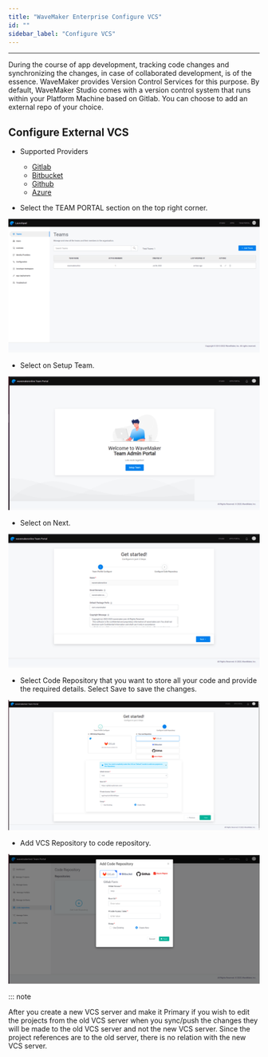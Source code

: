 ```yaml
---
title: "WaveMaker Enterprise Configure VCS"
id: ""
sidebar_label: "Configure VCS"
---
```

---

During the course of app development, tracking code changes and synchronizing the changes, in case of collaborated development, is of the essence. WaveMaker provides Version Control Services for this purpose. By default, WaveMaker Studio comes with a version control system that runs within your Platform Machine based on Gitlab. You can choose to add an external repo of your choice.

## Configure External VCS

- Supported Providers
  - [Gitlab](https://about.gitlab.com/)
  - [Bitbucket](https://bitbucket.org/product)
  - [Github](https://github.com/)
  - [Azure](https://azure.microsoft.com/en-us/services/devops/repos/)

- Select the TEAM PORTAL section on the top right corner.  

[![launchpad-teams](/learn/assets/wme-setup/configuring-wme/launchpad-teams.png)](/learn/assets/wme-setup//configuring-wme/launchpad-teams.png)

- Select on Setup Team.

[![wavemaker-team-portal](/learn/assets/wme-setup/configuring-wme/wavemaker-team-portal.png)](/learn/assets/wme-setup//configuring-wme/wavemaker-team-portal.png)

- Select on Next.

[![launchpad-team-profile-configure](/learn/assets/wme-setup/configuring-wme/launchpad-team-profile-configure.png)](/learn/assets/wme-setup//configuring-wme/launchpad-team-profile-configure.png)


- Select Code Repository that you want to store all your code and provide the required details. Select Save to save the changes. 

[![configure-code-repo](/learn/assets/wme-setup/configuring-wme/configure-code-repo.png)](/learn/assets/wme-setup//configuring-wme/configure-code-repo.png)

- Add VCS Repository to code repository.

[![vcs](/learn/assets/wme-setup/configuring-wme/adding-vcs-repo.png)](/learn/assets/wme-setup//configuring-wme/adding-vcs-repo.png)


::: note

After you create a new VCS server and make it Primary if you wish to edit the projects from the old VCS server when you sync/push the changes they will be made to the old VCS server and not the new VCS server. Since the project references are to the old server, there is no relation with the new VCS server.
